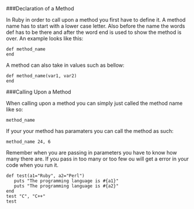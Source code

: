 ###Declaration of a Method

In Ruby in order to call upon a method you first have to define it. A method name has to start with a lower case letter. Also before the name the words def has to be there and after the word end is used to show the method is over. An example looks like this:
```
def method_name
end
```
A method can also take in values such as bellow:
```
def method_name(var1, var2)
end
```

###Calling Upon a Method

When calling upon a method you can simply just called the method name like so:
```
method_name
```
If your your method has paramaters you can call the method as such:
```
method_name 24, 6
```

Remember when you are passing in parameters you have to know how many there are. If you pass in too many or too few ou will get a error in your code when you run it. 
```
def test(a1="Ruby", a2="Perl")
   puts "The programming language is #{a1}"
   puts "The programming language is #{a2}"
end
test "C", "C++"
test
```




